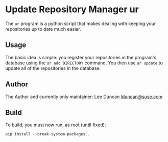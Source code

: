 # Update Repository Manager ur

The `ur` program is a python script that makes dealing with keeping
your repositories up to date much easier.

## Usage

The basic idea is simple: you register your repositories in the
program's database using the `ur add DIRECTORY` command. You then use
`ur update` to update all of the repositories in the database.

## Author

The Author and currently only maintainer:
    Lee Duncan
    lduncan@suse.com

## Build

To build, you must now run, as root (until fixed):

    pip install --break-system-packages .

